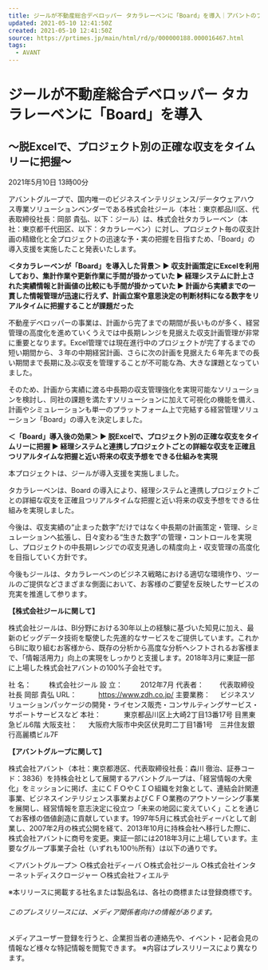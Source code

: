 ```yaml
---
title: ジールが不動産総合デベロッパー タカラレーベンに「Board」を導入｜アバントのプレスリリース
updated: 2021-05-10 12:41:50Z
created: 2021-05-10 12:41:50Z
source: https://prtimes.jp/main/html/rd/p/000000188.000016467.html
tags:
  - AVANT
---
```


#  ジールが不動産総合デベロッパー タカラレーベンに「Board」を導入

## ～脱Excelで、プロジェクト別の正確な収支をタイムリーに把握～

 2021年5月10日 13時00分

アバントグループで、国内唯一のビジネスインテリジェンス/データウェアハウス専業ソリューションベンダーである株式会社ジール（本社：東京都品川区、代表取締役社長：岡部 貴弘、以下：ジール）は、株式会社タカラレーベン（本社：東京都千代田区、以下：タカラレーベン）に対し、プロジェクト毎の収支計画の精緻化と全プロジェクトの迅速な予・実の把握を目指すため、「Board」の導入支援を実施したこと発表いたします。

 **＜タカラレーベンが「Board」を導入した背景＞
▶ 収支計画策定にExcelを利用しており、集計作業や更新作業に手間が掛かっていた
▶ 経理システムに計上された実績情報と計画値の比較にも手間が掛かっていた
▶ 計画から実績までの一貫した情報管理が迅速に行えず、計画立案や意思決定の判断材料になる数字をリアルタイムに把握することが課題だった**

不動産デベロッパーの事業は、計画から完了までの期間が長いものが多く、経営管理の高度化を進めていくうえでは中長期レンジを見据えた収支計画管理が非常に重要となります。Excel管理では現在進行中のプロジェクトが完了するまでの短い期間から、３年の中期経営計画、さらに次の計画を見据えた６年先までの長い期間まで長期に及ぶ収支を管理することが不可能な為、大きな課題となっていました。

そのため、計画から実績に渡る中長期の収支管理強化を実現可能なソリューションを検討し、同社の課題を満たすソリューションに加えて可視化の機能を備え、計画やシミュレーションも単一のプラットフォーム上で完結する経営管理ソリューション「Board」の導入を決定しました。

**＜「Board」導入後の効果＞
▶ 脱Excelで、プロジェクト別の正確な収支をタイムリーに把握
▶ 経理システムと連携しプロジェクトごとの詳細な収支を正確且つリアルタイムな把握と近い将来の収支予想をできる仕組みを実現**

本プロジェクトは、ジールが導入支援を実施しました。

タカラレーベンは、Board の導入により、経理システムと連携しプロジェクトごとの詳細な収支を正確且つリアルタイムな把握と近い将来の収支予想をできる仕組みを実現しました。

今後は、収支実績の“止まった数字”だけではなく中長期の計画策定・管理、シミュレーションへ拡張し、日々変わる“生きた数字”の管理・コントロールを実現し、プロジェクトの中長期レンジでの収支見通しの精度向上・収支管理の高度化を目指していく方針です。

今後もジールは、タカラレーベンのビジネス戦略における適切な環境作り、ツールのご提供などさまざまな側面において、お客様のご要望を反映したサービスの充実を推進して参ります。

**【株式会社ジールに関して】**

株式会社ジールは、BI分野における30年以上の経験に基づいた知見に加え、最新のビッグデータ技術を駆使した先進的なサービスをご提供しています。これからBIに取り組むお客様から、既存の分析から高度な分析へシフトされるお客様まで、「情報活用力」向上の実現をしっかりと支援します。2018年3月に東証一部に上場した株式会社アバントの100%子会社です。

社 名：         株式会社ジール
設 立：         2012年7月
代表者：        代表取締役社長 岡部 貴弘
URL：           https://www.zdh.co.jp/
主要業務：     ビジネスソリューションパッケージの開発・ライセンス販売・コンサルティングサービス・サポートサービスなど
本社：　        東京都品川区上大崎2丁目13番17号 目黒東急ビル6階
大阪支社：　  大阪府大阪市中央区伏見町二丁目1番1号　三井住友銀行高麗橋ビル7F

**【アバントグループに関して】**

株式会社アバント（本社：東京都港区、代表取締役社長：森川 徹治、証券コード：3836）を持株会社として展開するアバントグループは、「経営情報の大衆化」をミッションに掲げ、主にＣＦＯやＣＩＯ組織を対象として、連結会計関連事業、ビジネスインテリジェンス事業およびＣＦＯ業務のアウトソーシング事業を展開し、経営情報を意志決定に役立つ「未来の地図に変えていく」ことを通じてお客様の価値創造に貢献しています。1997年5月に株式会社ディーバとして創業し、2007年2月の株式公開を経て、2013年10月に持株会社へ移行した際に、株式会社アバントに商号を変更。東証一部には2018年3月に上場しています。主要なグループ事業子会社（いずれも100％所有）は以下の通りです。

＜アバントグループ＞
○株式会社ディーバ
○株式会社ジール
○株式会社インターネットディスクロージャー
○株式会社フィエルテ

※本リリースに掲載する社名または製品名は、各社の商標または登録商標です。

###### このプレスリリースには、メディア関係者向けの情報があります。

メディアユーザー登録を行うと、企業担当者の連絡先や、イベント・記者会見の情報など様々な特記情報を閲覧できます。
※内容はプレスリリースにより異なります。